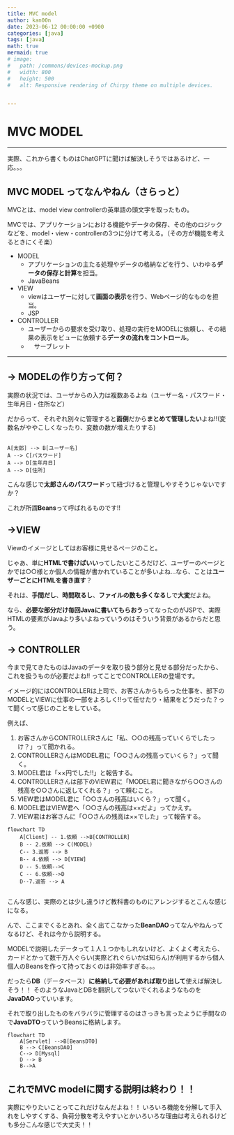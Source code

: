 ```yaml
---
title: MVC model
author: kan00n
date: 2023-06-12 00:00:00 +0900
categories: [java]
tags: [java]
math: true
mermaid: true
# image:
#   path: /commons/devices-mockup.png
#   width: 800
#   height: 500
#   alt: Responsive rendering of Chirpy theme on multiple devices.


---
```


# MVC MODEL

------

実際、これから書くものはChatGPTに聞けば解決しそうではあるけど、一応。。。

## MVC MODEL ってなんやねん（さらっと）

MVCとは、model view controllerの英単語の頭文字を取ったもの。

MVCでは、アプリケーションにおける機能やデータの保存、その他のロジックなどを、model・view・controllerの3つに分けて考える。（その方が機能を考えるときにくそ楽）

- MODEL
  - アプリケーションの主たる処理やデータの格納などを行う、いわゆる**データの保存と計算**を担当。
  - JavaBeans
- VIEW
  - viewはユーザーに対して**画面の表示**を行う、Webページ的なものを担当。
  - JSP
- CONTROLLER
  - ユーザーからの要求を受け取り、処理の実行をMODELに依頼し、その結果の表示をビューに依頼する**データの流れをコントロール**。
  - 　サーブレット

------

## → MODELの作り方って何？

実際の状況では、ユーザからの入力は複数あるよね（ユーザー名・パスワード・生年月日・住所など）

だからって、それぞれ別々に管理すると**面倒**だから**まとめて管理したい**よね!!(変数名がややこしくなったり、変数の数が増えたりする)

```mermaid

A[太郎] --> B[ユーザー名] 
A --> C[パスワード]
A --> D[生年月日]
A --> D[住所]

```

こんな感じで**太郎さんのパスワード**って紐づけると管理しやすそうじゃないですか？

これが所謂**Beans**って呼ばれるものです!!

## →VIEW

Viewのイメージとしてはお客様に見せるページのこと。

じゃあ、単に**HTMLで書けばいい**ってしたいところだけど、ユーザーのページとかでは○○様とか個人の情報が書かれていることが多いよね...なら、ことは**ユーザーごとにHTMLを書き直す**？

それは、**手間だし**、**時間取るし**、**ファイルの数も多くなる**しで**大変**だよね。

なら、**必要な部分だけ毎回Javaに書いてもらおう**ってなったのがJSPで、実際HTMLの要素がJavaより多いよねっていうのはそういう背景があるからだと思う。

## → CONTROLLER

今まで見てきたものはJavaのデータを取り扱う部分と見せる部分だったから、これを扱うものが必要だよね!! ってことでCONTROLLERの登場です。

イメージ的にはCONTROLLERは上司で、お客さんからもらった仕事を、部下のMODELとVIEWに仕事の一部をよろしく!!って任せたり・結果をどうだった？って聞くって感じのことをしている。

例えば、

1. お客さんからCONTROLLERさんに「私、○○の残高っていくらでしたっけ？」って聞かれる。
2. CONTROLLERさんはMODEL君に「○○さんの残高っていくら？」って聞く。
3. MODEL君は「××円でした!!」と報告する。
4. CONTROLLERさんは部下のVIEW君に「MODEL君に聞きながら○○さんの残高を○○さんに返してくれる？」って頼むこと。
5. VIEW君はMODEL君に「○○さんの残高はいくら？」って聞く。
6. MODEL君はVIEW君へ「○○さんの残高は××だよ」ってかえす。
7. VIEW君はお客さんに「○○さんの残高は××でした」って報告する。

```mermaid
flowchart TD 
    A[Client] -- 1.依頼 -->B[CONTROLLER] 
    B -- 2.依頼 --> C(MODEL) 
    C-- 3.返答 --> B
    B-- 4.依頼 --> D[VIEW]
    D -- 5.依頼-->C 
    C -- 6.依頼-->D 
    D--7.返答 --> A
    
```

こんな感じ、実際のとは少し違うけど教科書のものにアレンジするとこんな感じになる。

んで、ここまでくるとあれ、全く出てこなかった**BeanDAO**ってなんやねんってなるけど、それは今から説明する。

MODELで説明したデータって１人１つかもしれないけど、よくよく考えたら、カードとかって数千万人ぐらい(実際どれぐらいかは知らん)が利用するから個人個人のBeansを作って持っておくのは非効率すぎる。。。

だったら**DB**（データベース）**に格納して必要があれば取り出して**使えば解決しそう！！
そのようなJavaとDBを翻訳してつないでくれるようなものを**JavaDAO**っていいます。

それで取り出したものをバラバラに管理するのはさっきも言ったように手間なので**JavaDTO**っていうBeansに格納します。

```mermaid
flowchart TD
    A[Servlet] -->B[BeansDTO] 
    B --> C[BeansDAO] 
    C--> D[Mysql]
    D --> B
    B-->A
```

## これでMVC modelに関する説明は終わり！！

実際にやりたいことってこれだけなんだよね！！
いろいろ機能を分解して手入れをしやすくする、負荷分散を考えやすいとかいろいろな理由は考えられるけども多分こんな感じで大丈夫！！



